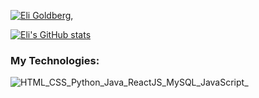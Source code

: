 [![Eli Goldberg,  ](https://pimp-my-readme.webapp.io/pimp-my-readme/wavy-banner?subtitle=%20&title=Eli%20Goldberg)](https://pimp-my-readme.webapp.io)

[![Eli's GitHub stats](https://github-readme-stats.vercel.app/api?username=goldbee2)](https://github.com/goldbee2/)

<h3>My Technologies:</h3>

![HTML_CSS_Python_Java_ReactJS_MySQL_JavaScript_](https://pimp-my-readme.webapp.io/pimp-my-readme/technology?technology=HTML_CSS_Python_Java_ReactJS_MySQL_JavaScript_)
<!--
**Goldbee2/Goldbee2** is a ✨ _special_ ✨ repository because its `README.md` (this file) appears on your GitHub profile.

Here are some ideas to get you started:

- 🔭 I’m currently working on ...
- 🌱 I’m currently learning ...
- 👯 I’m looking to collaborate on ...
- 🤔 I’m looking for help with ...
- 💬 Ask me about ...
- 📫 How to reach me: ...
- 😄 Pronouns: ...
- ⚡ Fun fact: ...
-->
